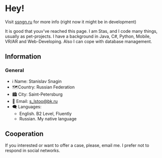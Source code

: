 # Hey!

Visit <a href="https://ssngn.ru">ssngn.ru</a> for more info (right now it might be in development)

It is good that youv've reached this page. I am Stas, and I code many things, usually as pet-projects. I have a background in Java, C#, Python, Mobile, VR/AR and Web-Developing. Also I can cope with database management.

## Information

### General
- ℹ Name: Stanislav Snagin
- 🗺Country: Russian Federation
- 🏙 City: Saint-Petersburg
- 📧 Email: s_lstoo@bk.ru
- 🗨 Languages:
    - English. B2 Level, Fluently
    - Russian. My native language

## Cooperation
If you interested or want to offer a case, please, email me. I prefer not to respond in social networks.
